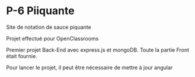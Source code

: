 # P-6 Piiquante
Site de notation de sauce piquante

Projet effectué pour OpenClassrooms

Premier projet Back-End avec express.js et mongoDB. Toute la partie Front était fournie.

Pour lancer le projet, il peut être nécessaire de mettre à jour angular
